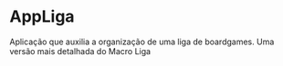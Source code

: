 # AppLiga
Aplicação que auxilia a organização de uma liga de boardgames. Uma versão mais detalhada do Macro Liga
